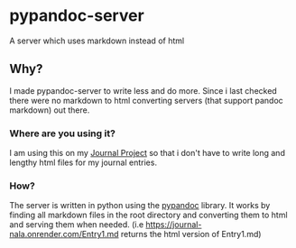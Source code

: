 # pypandoc-server

A server which uses markdown instead of html

## Why?

I made pypandoc-server to write less and do more. Since i last checked there were no markdown to html converting servers (that support pandoc markdown) out there.

### Where are you using it?

I am using this on my [Journal Project](https://github.com/WafiWadud/Journal) so that i don't have to write long and lengthy html files for my journal entries.

### How?

The server is written in python using the [pypandoc](https://pypandoc.readthedocs.io/en/stable/) library. It works by finding all markdown files in the root directory and converting them to html and serving them when needed. (i.e https://journal-nala.onrender.com/Entry1.md returns the html version of Entry1.md)
